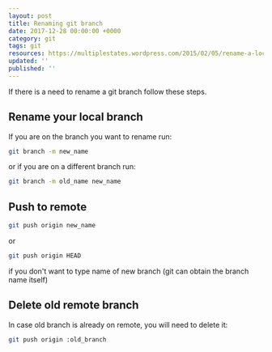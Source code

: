 ```yaml
---
layout: post
title: Renaming git branch
date: 2017-12-28 00:00:00 +0000
category: git
tags: git
resources: https://multiplestates.wordpress.com/2015/02/05/rename-a-local-and-remote-branch-in-git/
updated: ''
published: ''
---
```

If there is a need to rename a git branch follow these steps.

## Rename your local branch

 If you are on the branch you want to rename run:
 ```bash
 git branch -m new_name
 ```
 or if you are on a different branch run:
 ```bash
 git branch -m old_name new_name
 ```

## Push to remote
```bash
git push origin new_name
```
or
```bash
git push origin HEAD
```
if you don't want to type name of new branch (git can obtain the branch name itself)

## Delete old remote branch
In case old branch is already on remote, you will need to delete it:
```bash
git push origin :old_branch
```